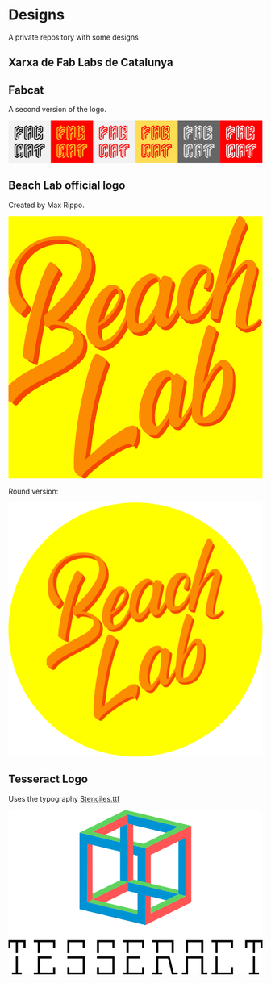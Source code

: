 # Designs

A private repository with some designs

## Xarxa de Fab Labs de Catalunya

## Fabcat

A second version of the logo.

![v2](fabcat2/fabcatv2.svg)

## Beach Lab official logo

Created by Max Rippo.

![v2](beachlab/beachlab.svg)

Round version:

![round](beachlab/beachlabround.svg)

## Tesseract Logo

Uses the typography [Stenciles.ttf](tesseract/Stenciles.ttf)

![tesseract](tesseract/tesseract.svg)